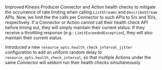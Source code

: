 Improved Kinesis Producer Connector and Action health checks to mitigate the occurrence of rate limiting when calling `ListStreams` and `DescribeStream` APIs.  Now, we limit the the calls per Connector to such APIs to 5/s and 10/s, respectively.  If a Connector or Action cannot call their health check API before timing out, they will simply maintain their current status.  If they receive a throttling response (e.g.: `LimitExceededException`), they will also maintain their current status.

Introduced a new `resource_opts.health_check_interval_jitter` configuration to add an uniform random delay to `resource_opts.health_check_interval`, so that multiple Actions under the same Connector will seldom run their health checks simultaneously.
